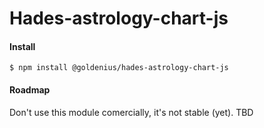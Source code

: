 # Hades-astrology-chart-js

#### Install

`$ npm install @goldenius/hades-astrology-chart-js`

#### Roadmap
Don't use this module comercially, it's not stable (yet).
TBD
